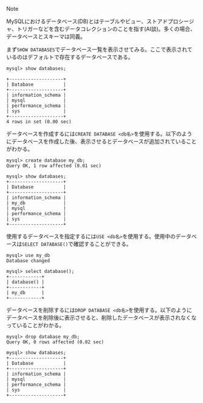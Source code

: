 > [!NOTE]
> MySQLにおけるデータベース(DB)とはテーブルやビュー、ストアドプロシージャ、トリガーなどを含むデータコレクションのことを指す(AI談)。多くの場合、データベースとスキーマは同義。

まず`SHOW DATABASES`でデータベース一覧を表示させてみる。ここで表示されているのはデフォルトで存在するデータベースである。
```
mysql> show databases;

+--------------------+
| Database           |
+--------------------+
| information_schema |
| mysql              |
| performance_schema |
| sys                |
+--------------------+
4 rows in set (0.00 sec)
```

データベースを作成するには`CREATE DATABASE <db名>`を使用する。以下のようにデータベースを作成した後、表示させるとデータベースが追加されていることがわかる。
```
mysql> create database my_db;
Query OK, 1 row affected (0.01 sec)

mysql> show databases;
+--------------------+
| Database           |
+--------------------+
| information_schema |
| my_db              |
| mysql              |
| performance_schema |
| sys                |
+--------------------+
```

使用するデータベースを指定するには`USE <db名>`を使用する。使用中のデータベースは`SELECT DATABASE()`で確認することができる。
```
mysql> use my_db
Database changed

mysql> select database();
+------------+
| database() |
+------------+
| my_db      |
+------------+
```

データベースを削除するには`DROP DATABASE <db名>`を使用する。以下のようにデータベースを削除後に表示させると、削除したデータベースが表示されなくなっていることがわかる。
```
mysql> drop database my_db;
Query OK, 0 rows affected (0.02 sec)

mysql> show databases;
+--------------------+
| Database           |
+--------------------+
| information_schema |
| mysql              |
| performance_schema |
| sys                |
+--------------------+
```